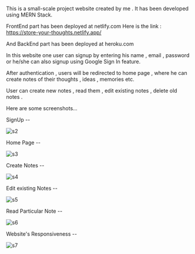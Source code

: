 This is a small-scale project website created by me .
It has been developed using MERN Stack.



FrontEnd part has been deployed at netlify.com
Here is the link : https://store-your-thoughts.netlify.app/



And BackEnd part has been deployed at heroku.com




In this website one user can signup by entering his name , email , password or he/she can also signup using Google Sign In feature.



After authentication , users will be redirected to home page , where he can create notes of their thoughts , ideas , memories etc.



User can create new notes , read them , edit existing notes , delete old notes .



Here are some screenshots...


SignUp -- 


![s2](https://user-images.githubusercontent.com/64772108/161751263-c520e7bb-a8b6-49f1-ad12-94f50f37fdc1.png)


Home Page --


![s3](https://user-images.githubusercontent.com/64772108/161751319-ea01a96e-1959-403c-a25b-c6d2199ff588.png)


Create Notes --


![s4](https://user-images.githubusercontent.com/64772108/161751328-860fa5b7-2644-4034-a42b-01055713d0ac.png)


Edit existing Notes --


![s5](https://user-images.githubusercontent.com/64772108/161751341-b6536103-edfe-4b44-bdb4-437c1f172259.png)


Read Particular Note --


![s6](https://user-images.githubusercontent.com/64772108/161751349-94882dd5-cf43-412b-bfe8-437e5f2fdc0f.png)


Website's Responsiveness --


![s7](https://user-images.githubusercontent.com/64772108/161751365-e2c3c172-157d-44cf-b744-e20c9366f9f5.png)
